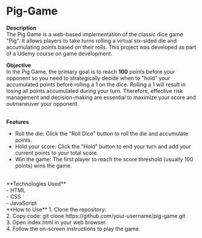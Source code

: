# Pig-Game
**Description**<br>
The Pig Game is a web-based implementation of the classic dice game "Pig". It allows players to take turns rolling a virtual six-sided die and accumulating points based on their rolls. This project was developed as part of a Udemy course on game development.<br>

**Objective**<br>
In the Pig Game, the primary goal is to reach **100** points before your opponent so you need to strategically decide when to "hold" your accumulated points before rolling a 1 on the dice. Rolling a 1 will result in losing all points accumulated during your turn. Therefore, effective risk management and decision-making are essential to maximize your score and outmaneuver your opponent.<br><br>

**Features**<br>
- Roll the die: Click the "Roll Dice" button to roll the die and accumulate points.<br>
- Hold your score: Click the "Hold" button to end your turn and add your current points to your total score.<br>
- Win the game: The first player to reach the score threshold (usually 100 points) wins the game.<br>
<br>
**Technologies Used**<br>
- HTML<br>
- CSS<br>
- JavaScript<br>
**How to Use**
1. Clone the repository:<br>
2. Copy code: git clone https://github.com/your-username/pig-game.git<br>
3. Open index.html in your web browser.<br>
4. Follow the on-screen instructions to play the game.<br>
